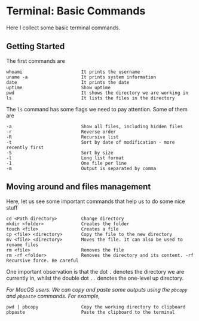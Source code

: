 # Terminal: Basic Commands

Here I collect some basic terminal commands.

## Getting Started

The first commands are

```
whoami                      It prints the username
uname -a                    It prints system information
date                        It prints the date 
uptime                      Show uptime
pwd                         It shows the directory we are working in
ls                          It lists the files in the directory
```

The `ls` command has some flags we need to pay attention. Some of them are

```
-a                          Show all files, including hidden files
-r                          Reverse order
-R                          Recursive list
-t                          Sort by date of modification - more recently first
-S                          Sort by size
-l                          Long list format
-1                          One file per line
-m                          Output is separated by comma
```

## Moving around and files management

Here, let us see some important commands that help us to do some nice stuff

```
cd <Path directory>         Change directory 
mkdir <folder>              Creates the folder
touch <file>                Creates a file
cp <file> <directory>       Copy the file to the new directory
mv <file> <directory>       Moves the file. It can also be used to rename files
rm <file>                   Removes the file
rm -rf <folder>             Removes the directory and its content. -rf Recursive force. Be careful
```

One important observation is that the dot `.` denotes the directory we are currently in, whilst
the double dot `..` denotes the one-level up directory.

_For MacOS users. We can copy and paste some outputs using the `pbcopy` and `pbpaste` commands.
For example,_

```
pwd | pbcopy                Copy the working directory to clipboard
pbpaste                     Paste the clipboard to the terminal
```
